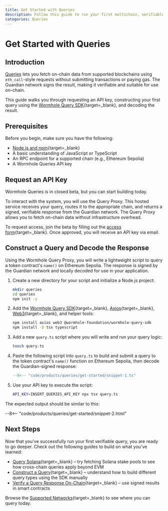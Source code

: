 ```yaml
---
title: Get Started with Queries
description: Follow this guide to run your first multichain, verifiable query with the Wormhole Queries SDK and Proxy, using eth_call to fetch token metadata.
categories: Queries
---
```


# Get Started with Queries

## Introduction

[Queries](/docs/products/queries/overview) lets you fetch on-chain data from supported blockchains using `eth_call`-style requests without submitting transactions or paying gas. The Guardian network signs the result, making it verifiable and suitable for use on-chain.

This guide walks you through requesting an API key, constructing your first query using the [Wormhole Query SDK](https://www.npmjs.com/package/@wormhole-foundation/wormhole-query-sdk){target=\_blank}, and decoding the result.

## Prerequisites

Before you begin, make sure you have the following:

 - [Node.js and npm](https://docs.npmjs.com/downloading-and-installing-node-js-and-npm){target=\_blank} 
 - A basic understanding of JavaScript or TypeScript
 - An RPC endpoint for a supported chain (e.g., Ethereum Sepolia)
 - A Wormhole Queries API key

## Request an API Key

Wormhole Queries is in closed beta, but you can start building today.

To interact with the system, you will use the Query Proxy. This hosted service receives your query, routes it to the appropriate chain, and returns a signed, verifiable response from the Guardian network. The Query Proxy allows you to fetch on-chain data without infrastructure overhead.

To request access, join the beta by filling out the [access form](https://forms.clickup.com/45049775/f/1aytxf-10244/JKYWRUQ70AUI99F32Q){target=\_blank}. Once approved, you will receive an API key via email.

## Construct a Query and Decode the Response

Using the Wormhole Query Proxy, you will write a lightweight script to query a token contract's `name()` on Ethereum Sepolia. The response is signed by the Guardian network and locally decoded for use in your application.

1. Create a new directory for your script and initialize a Node.js project:

    ```bash
    mkdir queries
    cd queries
    npm init -y
    ```

2. Add the [Wormhole Query SDK](https://www.npmjs.com/package/@wormhole-foundation/wormhole-query-sdk){target=\_blank}, [Axios](https://www.npmjs.com/package/axios){target=\_blank}, [Web3](https://www.npmjs.com/package/web3){target=\_blank}, and helper tools:

    ```bash
    npm install axios web3 @wormhole-foundation/wormhole-query-sdk
    npm install -D tsx typescript
    ```

3. Add a new `query.ts` script where you will write and run your query logic:

    ```bash
    touch query.ts
    ```

4. Paste the following script into `query.ts` to build and submit a query to the token contract's `name()` function on Ethereum Sepolia, then decode the Guardian-signed response:

    ```typescript
    --8<-- "code/products/queries/get-started/snippet-1.ts"
    ```

5. Use your API key to execute the script:

    ```bash
    API_KEY=INSERT_QUERIES_API_KEY npx tsx query.ts
    ```

The expected output should be similar to this:

--8<-- "code/products/queries/get-started/snippet-2.html"

## Next Steps

Now that you've successfully run your first verifiable query, you are ready to go deeper. Check out the following guides to build on what you've learned:

 - [Query Solana](https://github.com/wormhole-foundation/demo-queries-ts/blob/main/src/query_solana_stake_pool.ts){target=\_blank} – try fetching Solana stake pools to see how cross-chain queries apply beyond EVM
 - [Construct a Query](/docs/products/queries/guides/construct-a-query){target=\_blank} – understand how to build different query types using the SDK manually
 - [Verify a Query Response On-Chain](/docs/products/queries/guides/verify-response){target=\_blank} – use signed results in smart contracts

Browse the [Supported Networks](/docs/products/queries/reference/supported-networks){target=\_blank} to see where you can query today.

